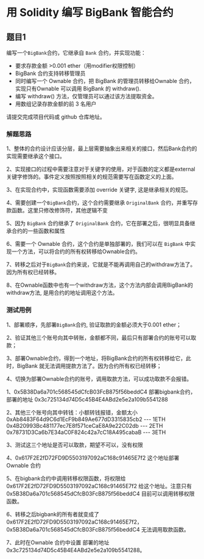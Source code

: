 # 用 Solidity 编写 BigBank 智能合约

## 题目1
编写一个`BigBank`合约，它继承自 `Bank` 合约，并实现功能：

- 要求存款金额 >0.001 ether（用modifier权限控制）
- BigBank 合约支持转移管理员
- 同时编写一个 Ownable 合约，把 BigBank 的管理员转移给Ownable 合约， 实现只有Ownable 可以调用 BigBank 的 withdraw().
- 编写 withdraw() 方法，仅管理员可以通过该方法提取资金。
- 用数组记录存款金额的前 3 名用户

请提交完成项目代码或 github 仓库地址。

### 解题思路
1、整体的合约设计应该分层，最上层需要抽象出来相关的接口，然后Bank合约的实现需要继承这个接口。

2、实现接口的过程中需要注意对于关键字的使用，对于函数的定义都是external关键字修饰的。事件定义按照按照相关的规范需要写在函数定义的上面。

3、在实现合约中，实现函数需要添加 override 关键字, 这是继承相关的规范。

4、需要创建一个`BigBank`合约，这个合约需要继承 `OriginalBank` 合约，并重写存款函数。这里只修改修饰符，其他逻辑不变

5、因为 `BigBank` 合约继承了 `OriginalBank` 合约，它在部署之后，很明显具备继承合约的一些函数和属性

6、需要一个 Ownable 合约，这个合约是单独部署的，我们可以在 `BigBank` 中实现一个方法，可以将合约的所有权转移给Ownable合约。

7、转移之后对于`BigBank`合约来说，它就是不能再调用自己的withdraw方法了。因为所有权已经转移。

8、在Ownable函数中也有一个withdraw方法，这个方法内部会调用BigBank的withdraw方法, 是用合约的地址调用这个方法。

### 测试用例

1、部署顺序，先部署`BigBank`合约, 验证取款的金额必须大于0.001 ether；

2、验证其他三个账号向其中转账，金额都不同，最后只有部署合约的账号可以取款；

3、部署Ownable合约，得到一个地址，将BigBank合约的所有权转移给它，此时，BigBank 就无法调用提款方法了。因为合约所有权已经转移；

4、切换为部署Ownable合约的账号，调用取款方法，可以成功取款不会报错。

1、0x5B38Da6a701c568545dCfcB03FcB875f56beddC4 部署bigbank合约，部署的地址 0x3c725134d74D5c45B4E4ABd2e5e2a109b5541288

2、其他三个账号向其中转钱：小额转钱报错，金额太小
  0xAb8483F64d9C6d1EcF9b849Ae677dD3315835cb2 --- 1ETH
  0x4B20993Bc481177ec7E8f571ceCaE8A9e22C02db --- 2ETH
  0x78731D3Ca6b7E34aC0F824c42a7cC18A495cabaB --- 3ETH

3、测试这三个地址是否可以取款，期望不可以，没有权限 

4、0x617F2E2fD72FD9D5503197092aC168c91465E7f2 这个地址部署 Ownable 合约

5、在bigbank合约中调用转移权限函数，将权限给 0x617F2E2fD72FD9D5503197092aC168c91465E7f2 给这个地址。注意只有 0x5B38Da6a701c568545dCfcB03FcB875f56beddC4 目前可以调用转移权限函数。

6、转移之后bigbank的所有者就变成了0x617F2E2fD72FD9D5503197092aC168c91465E7f2，0x5B38Da6a701c568545dCfcB03FcB875f56beddC4 无法调用取款函数。

7、此时在Ownable 合约中设置 部署的地址 0x3c725134d74D5c45B4E4ABd2e5e2a109b5541288。






